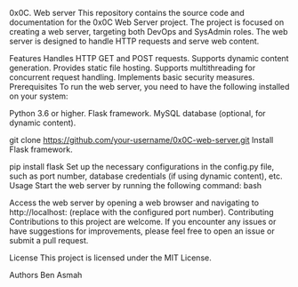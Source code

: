 0x0C. Web server
This repository contains the source code and documentation for the 0x0C Web Server project. The project is focused on creating a web server, targeting both DevOps and SysAdmin roles. The web server is designed to handle HTTP requests and serve web content.

Features
Handles HTTP GET and POST requests.
Supports dynamic content generation.
Provides static file hosting.
Supports multithreading for concurrent request handling.
Implements basic security measures.
Prerequisites
To run the web server, you need to have the following installed on your system:

Python 3.6 or higher.
Flask framework.
MySQL database (optional, for dynamic content).


git clone https://github.com/your-username/0x0C-web-server.git
Install Flask framework.

pip install flask
Set up the necessary configurations in the config.py file, such as port number, database credentials (if using dynamic content), etc.
Usage
Start the web server by running the following command:
bash

Access the web server by opening a web browser and navigating to http://localhost:<port> (replace <port> with the configured port number).
Contributing
Contributions to this project are welcome. If you encounter any issues or have suggestions for improvements, please feel free to open an issue or submit a pull request.

License
This project is licensed under the MIT License.

Authors
Ben Asmah